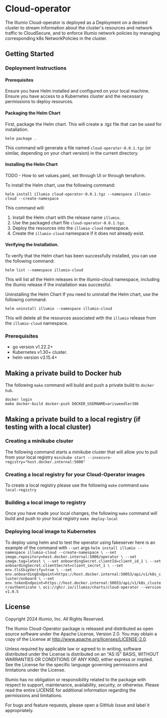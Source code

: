 # Cloud-operator
The Illumio Cloud-operator is deployed as a Deployment on a desired cluster to stream information about the cluster's resources and network traffic to CloudSecure, and to enforce Illumio network policies by managing corresponding k8s NetworkPolicies in the cluster.

## Getting Started

### Deployment Instructions
#### Prerequisites
Ensure you have Helm installed and configured on your local machine.
Ensure you have access to a Kubernetes cluster and the necessary permissions to deploy resources.

#### Packaging the Helm Chart
First, package the Helm chart. This will create a .tgz file that can be used for installation.
```
helm package .
```
This command will generate a file named `cloud-operator-0.0.1.tgz` (or similar, depending on your chart version) in the current directory.

#### Installing the Helm Chart

TODO - How to set values.yaml, set through UI or through terraform.

To install the Helm chart, use the following command:
```
helm install illumio cloud-operator-0.0.1.tgz --namespace illumio-cloud --create-namespace
```
This command will:

1. Install the Helm chart with the release name `illumio`.
1. Use the packaged chart file `cloud-operator-0.0.1.tgz`.
1. Deploy the resources into the `illumio-cloud` namespace.
1. Create the `illumio-cloud` namespace if it does not already exist.

#### Verifying the Installation.
To verify that the Helm chart has been successfully installed, you can use the following command:

```
helm list --namespace illumio-cloud
```
This will list all the Helm releases in the illumio-cloud namespace, including the illumio release if the installation was successful.

Uninstalling the Helm Chart
If you need to uninstall the Helm chart, use the following command:

```
helm uninstall illumio --namespace illumio-cloud
```
This will delete all the resources associated with the `illumio` release from the `illumio-cloud` namespace.

### Prerequisites
- go version v1.22.2+
- Kubernetes v1.30+ cluster.
- helm version v3.15.4+

## Making a private build to Docker hub

The following `make` command will build and push a private build to `docker
hub`.

```
docker login
make docker-build docker-push DOCKER_USERNAME=arisweedler386
```

## Making a private build to a local registry (if testing with a local cluster)

### Creating a minikube clsuter

The following command starts a minikube cluster that will allow you to pull from your local registry
`
minikube start --insecure-registry="host.docker.internal:5000"
`

### Creating a local registry for your Cloud-Operator images

To create a local registry please use the following `make` command
`
make local-registry
`

### Building a local image to registry

Once you have made your local changes, the following `make` command will build and push to your local registry
`
make deploy-local
`

### Deploying local image to Kubernetes

To deploy using helm and to test the operator using fakeserver here is an example of the command with `--set` args
`
helm install illumio --namespace illumio-cloud --create-namespace \
  --set image.repository=host.docker.internal:5000/operator \
  --set image.tag=latest \
  --set onboardingSecret.clientId=client_id_1 \
  --set onboardingSecret.clientSecret=client_secret_1 \
  --set env.tlsSkipVerify=true \
  --set env.onboardingEndpoint=https://host.docker.internal:50053/api/v1/k8s_cluster/onboard \
  --set env.tokenEndpoint=https://host.docker.internal:50053/api/v1/k8s_cluster/authenticate \
  oci://ghcr.io/illumio/charts/cloud-operator --version v1.0.5
`

## License

Copyright 2024 Illumio, Inc. All Rights Reserved.

The Illumio Cloud-Operator package is released and distributed as open source software under the Apache License, Version 2.0. You may obtain a copy of the License at http://www.apache.org/licenses/LICENSE-2.0.

Unless required by applicable law or agreed to in writing, software distributed under the License is distributed on an "AS IS" BASIS, WITHOUT WARRANTIES OR CONDITIONS OF ANY KIND, either express or implied. See the License for the specific language governing permissions and limitations under the License.

Illumio has no obligation or responsibility related to the package with respect to support, maintenance, availability, security, or otherwise. Please read the entire LICENSE for additional information regarding the permissions and limitations.

For bugs and feature requests, please open a GitHub Issue and label it appropriately.
